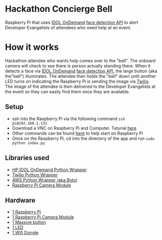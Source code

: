 # Hackathon Concierge Bell
Raspberry Pi that uses [IDOL OnDemand](https://idolondemand.com) [face detection API](https://www.idolondemand.com/developer/apis/detectfaces#overview) to alert Developer Evangelists of attendees who need help at an event.

# How it works
Hackathon attendee who wants help comes over to the "bell". The onboard camera will check to see there is person actually standing there. When it detects a face via [IDOL OnDemand](https://idolondemand.com) [face detection API](https://www.idolondemand.com/developer/apis/detectfaces#overview), the large button (aka the"bell") illuminates. The attendee then holds the "bell" down until another LED turns on indicating the Raspberry Pi is sending the image via [Twilio](https://www.twilio.com/). The image of the attendee is then delivered to the Developer Evangelists at the event so they can easily find them once they are available.

## Setup
* ssh into the Raspberry Pi via the following command `ssh pi@192.168.1.131`
* Download a VNC on Raspberry Pi and Computer. Tuturial [here](https://www.raspberrypi.org/documentation/remote-access/vnc/)
* Other commands can be found [here](https://www.raspberrypi.org/guides/teachers/vnc-classroom-guide.md) to help start on Raspberry Pi
* Once on the Raspberry Pi, cd into the directory of the app and run `sudo python index.py`

## Libraries used
* [HP IDOL OnDemand Python Wrapper](https://github.com/HP-IDOL-OnDemand/iod-python)
* [Twilio Python Wrapper](https://github.com/twilio/twilio-python)
* [AWS Python Wrapper (aka Boto)](https://github.com/boto/boto)
* [Raspberry Pi Camera Module](https://www.raspberrypi.org/help/camera-module-setup/)

## Hardware
* [1 Raspberry Pi](https://www.adafruit.com/product/2358)
* [1 Raspberry Pi Camera Module](https://www.adafruit.com/products/1367)
* [1 Massive button](https://www.adafruit.com/products/1185)
* [1 LED](https://www.adafruit.com/products/300)
* [1 Wifi Dongle](https://www.adafruit.com/products/814)
